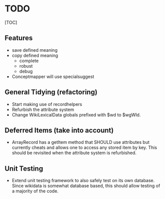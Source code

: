 TODO
====
[TOC]

Features
--------
* save defined meaning
* copy defined meaning
	* complete
	* robust
	* debug
* Conceptmapper will use specialsuggest

General Tidying (refactoring)
-----------------------------
* Start making use of recordhelpers
* Refurbish the attribute system
* Change WikiLexicalData globals prefixed with $wd to $wgWld.

Deferred Items (take into account)
----------------------------------
* ArrayRecord has a getItem method that SHOULD use attributes
  but currently cheats and allows one to access any stored item
  by key. This should be revisited when the attribute system
  is refurbished.

Unit Testing
------------
* Extend unit testing framework to also safely test on its own database.
  Since wikidata is somewhat database based, this should allow testing
  of a majority of the code.

